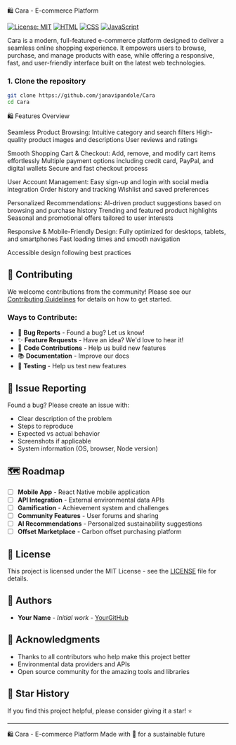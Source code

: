 🛍️ Cara - E-commerce Platform

[![License: MIT](https://img.shields.io/badge/License-MIT-yellow.svg)](https://opensource.org/licenses/MIT)
[![HTML](https://img.shields.io/badge/HTML5-E34F26.svg?&logo=html5&logoColor=white)](https://developer.mozilla.org/en-US/docs/Web/HTML)
[![CSS](https://img.shields.io/badge/CSS3-1572B6.svg?&logo=css3&logoColor=white)](https://developer.mozilla.org/en-US/docs/Web/CSS)
[![JavaScript](https://img.shields.io/badge/JavaScript-F7DF1E.svg?&logo=javascript&logoColor=black)](https://developer.mozilla.org/en-US/docs/Web/JavaScript)


Cara is a modern, full-featured e-commerce platform designed to deliver a seamless online shopping experience. It empowers users to browse, purchase, and manage products with ease, while offering a responsive, fast, and user-friendly interface built on the latest web technologies.


### 1. Clone the repository
```bash
git clone https://github.com/janavipandole/Cara
cd Cara
```

🛍️ Features Overview

Seamless Product Browsing:
Intuitive category and search filters
High-quality product images and descriptions
User reviews and ratings

Smooth Shopping Cart & Checkout:
Add, remove, and modify cart items effortlessly
Multiple payment options including credit card, PayPal, and digital wallets
Secure and fast checkout process

User Account Management:
Easy sign-up and login with social media integration
Order history and tracking
Wishlist and saved preferences

Personalized Recommendations:
AI-driven product suggestions based on browsing and purchase history
Trending and featured product highlights
Seasonal and promotional offers tailored to user interests

Responsive & Mobile-Friendly Design:
Fully optimized for desktops, tablets, and smartphones
Fast loading times and smooth navigation

Accessible design following best practices
## 🤝 Contributing

We welcome contributions from the community! Please see our [Contributing Guidelines](CONTRIBUTING.md) for details on how to get started.

### Ways to Contribute:
- 🐛 **Bug Reports** - Found a bug? Let us know!
- ✨ **Feature Requests** - Have an idea? We'd love to hear it!
- 🔧 **Code Contributions** - Help us build new features
- 📚 **Documentation** - Improve our docs
- 🧪 **Testing** - Help us test new features

## 🐛 Issue Reporting

Found a bug? Please create an issue with:
- Clear description of the problem
- Steps to reproduce
- Expected vs actual behavior
- Screenshots if applicable
- System information (OS, browser, Node version)

## 🗺️ Roadmap

- [ ] **Mobile App** - React Native mobile application
- [ ] **API Integration** - External environmental data APIs
- [ ] **Gamification** - Achievement system and challenges
- [ ] **Community Features** - User forums and sharing
- [ ] **AI Recommendations** - Personalized sustainability suggestions
- [ ] **Offset Marketplace** - Carbon offset purchasing platform

## 📄 License

This project is licensed under the MIT License - see the [LICENSE](LICENSE) file for details.

## 👥 Authors

- **Your Name** - *Initial work* - [YourGitHub](https://github.com/Meghali54)

## 🙏 Acknowledgments

- Thanks to all contributors who help make this project better
- Environmental data providers and APIs
- Open source community for the amazing tools and libraries


## 🌟 Star History

If you find this project helpful, please consider giving it a star! ⭐

---

🛍️ Cara - E-commerce Platform
Made with 💚 for a sustainable future

